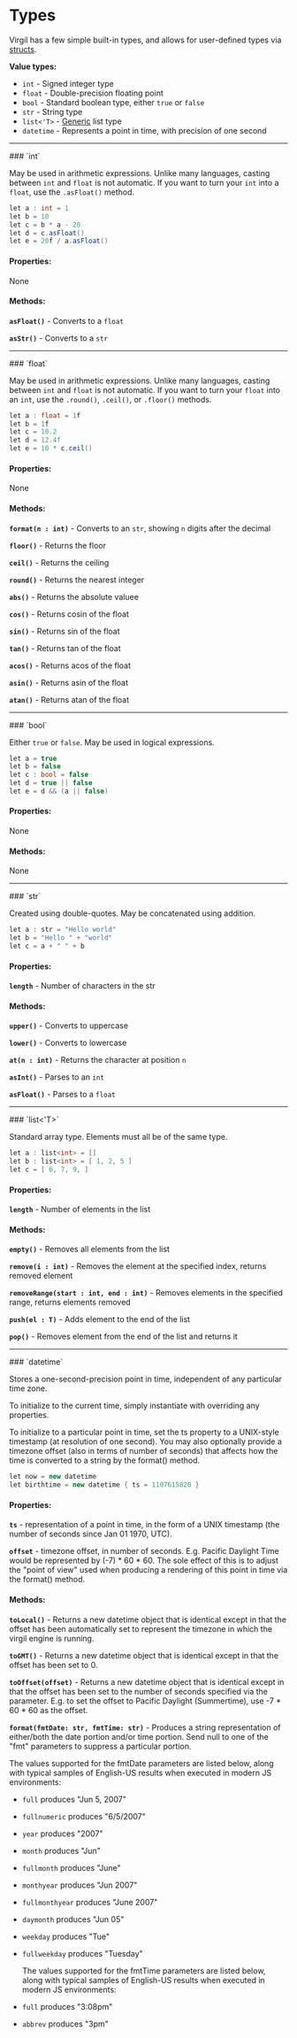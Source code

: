 # Types

Virgil has a few simple built-in types, and allows for user-defined
types via [structs](structs.md).

**Value types:**

 * `int` - Signed integer type
 * `float` - Double-precision floating point
 * `bool` - Standard boolean type, either `true` or `false`
 * `str` - String type
 * `list<'T>` - [Generic](generics.md) list type
 * `datetime` - Represents a point in time, with precision of one second

<hr />
### `int`

May be used in arithmetic expressions.  Unlike many languages, casting
between `int` and `float` is not automatic.  If you want to turn your
`int` into a `float`, use the `.asFloat()` method.

```c#
let a : int = 1
let b = 10
let c = b * a - 20
let d = c.asFloat()
let e = 20f / a.asFloat()
```

#### Properties:

None

#### Methods:

**`asFloat()`** - Converts to a `float`

**`asStr()`** - Converts to a `str`

<hr />
### `float`

May be used in arithmetic expressions.  Unlike many languages, casting
between `int` and `float` is not automatic.  If you want to turn your
`float` into an `int`, use the `.round()`, `.ceil()`, or `.floor()`
methods.

```c#
let a : float = 1f
let b = 1f
let c = 10.2
let d = 12.4f
let e = 10 * c.ceil()
```

#### Properties:

None

#### Methods:

**`format(n : int)`** - Converts to an `str`, showing `n` digits after
                        the decimal

**`floor()`** - Returns the floor

**`ceil()`** - Returns the ceiling

**`round()`** - Returns the nearest integer

**`abs()`** - Returns the absolute valuee

**`cos()`** - Returns cosin of the float

**`sin()`** - Returns sin of the float

**`tan()`** - Returns tan of the float

**`acos()`** - Returns acos of the float

**`asin()`** - Returns asin of the float

**`atan()`** - Returns atan of the float

<hr />
### `bool`

Either `true` or `false`.  May be used in logical expressions.

```c#
let a = true
let b = false
let c : bool = false
let d = true || false
let e = d && (a || false)
```

#### Properties:

None

#### Methods:

None

<hr />
### `str`

Created using double-quotes.  May be concatenated using addition.

```c#
let a : str = "Hello world"
let b = "Hello " + "world"
let c = a + " " + b
```

#### Properties:

**`length`** - Number of characters in the str

#### Methods:

**`upper()`** - Converts to uppercase

**`lower()`** - Converts to lowercase

**`at(n : int)`** - Returns the character at position `n`

**`asInt()`** - Parses to an `int`

**`asFloat()`** - Parses to a `float`

<hr />
### `list<'T>`

Standard array type.  Elements must all be of the same type.

```c#
let a : list<int> = []
let b : list<int> = [ 1, 2, 5 ]
let c = [ 6, 7, 9, ]
```

#### Properties:

**`length`** - Number of elements in the list

#### Methods:

**`empty()`** - Removes all elements from the list

**`remove(i : int)`** - Removes the element at the specified index, returns removed element

**`removeRange(start : int, end : int)`** - Removes elements in the specified range, returns elements removed

**`push(el : T)`** - Adds element to the end of the list

**`pop()`** - Removes element from the end of the list and returns it

<hr />
### `datetime`

Stores a one-second-precision point in time, independent of any
particular time zone.

To initialize to the current time, simply instantiate with overriding
any properties.

To initialize to a particular point in time, set the ts property to a UNIX-style
timestamp (at resolution of one second).  You may also optionally
provide a timezone offset (also in terms of number of seconds)
that affects how the time is converted to a string by the format() method.

```c#
let now = new datetime
let birthtime = new datetime { ts = 1107615820 }
```

#### Properties:

**`ts`** - representation of a point in time, in the form of a
UNIX timestamp (the number of seconds since Jan 01 1970, UTC).

**`offset`** - timezone offset, in number of
  seconds.
  E.g. Pacific Daylight Time would be represented by (-7) * 60 * 60.
  The sole effect of this is to
  adjust the "point of view" used when producing a
  rendering of this point in time via the format() method.


#### Methods:

**`toLocal()`** - Returns a new datetime object that is identical
except in that the offset has been automatically set to represent
the timezone in which the virgil engine is running.

**`toGMT()`** - Returns a new datetime object that is identical
except in that the offset has been set to 0.

**`toOffset(offset)`** - Returns a new datetime object that is identical
except in that the offset has been set to the number of seconds
specified via the parameter.  E.g. to set the offset to Pacific
Daylight (Summertime), use -7 * 60 * 60 as the offset.

**`format(fmtDate: str, fmtTime: str)`** - Produces a string
  representation of either/both the date portion and/or time
  portion. Send null to one of the "fmt" parameters to suppress a particular
  portion.

  The values supported for the fmtDate parameters are listed below,
  along with typical samples of English-US results when executed
  in modern JS environments:

- `full` produces "Jun 5, 2007"

- `fullnumeric` produces "6/5/2007"

- `year` produces "2007"

- `month` produces "Jun"

- `fullmonth` produces "June"

- `monthyear` produces "Jun 2007"

- `fullmonthyear` produces "June 2007"

- `daymonth` produces "Jun 05"

- `weekday` produces "Tue"

- `fullweekday` produces "Tuesday"

  The values supported for the fmtTime parameters are listed below,
  along with typical samples of English-US results when executed
  in modern JS environments:

- `full` produces "3:08pm"

- `abbrev` produces "3pm"
